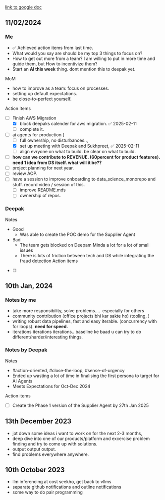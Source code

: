 
[link to google doc](https://docs.google.com/document/d/1DTWQrfZUz2zBq5pEsvAGXwMzsMpqUXfhEKjgQDvSw0g/edit?tab=t.0#heading=h.bfr7dqk2ze6)


## 11/02/2024
### Me
- ✅ Achieved action items from last time.
- What would you say are should be my top 3 things to focus on?
- How to get out more from a team? I am willing to put in more time and guide them, but How to incentivize them?
- Start an **AI this week** thing. dont mention this to deepak yet.

MoM
- how to improve as a team: focus on processes.
- setting up default expectations.
- be close-to-perfect yourself.



Action Items
- [ ] Finish AWS Migration
	- [x] block deepaks calender for aws migration. ✅ 2025-02-11
	- [ ] complete it.
- [ ] ai agents for production (
	- [ ] full ownership, no disturbances.., 
	- [x] set up meeting with Deepak and Sukhpreet, ✅ 2025-02-11
	- [ ] align evryone on what to build. be clear on what to build.
- [ ] **how can we contribute to REVENUE. (60percent for product features). need 1 idea from DS itself. what will it be??** 
- [ ] project planning for next year.
- [ ] review AOP.
- [ ] have a session to improve onboarding to data_science_monorepo and stuff. record video / session of this.
	- [ ] improve README.mds
	- [ ] ownership of repos.

### Deepak

Notes
- Good
	- Was able to create the POC demo for the Supplier Agent
- Bad
	- The team gets blocked on Deepam Minda a lot for a lot of small issues  
	- There is lots of friction between tech and DS while integrating the fraud detection
Action items

- [ ]     

## 10th Jan, 2024
### Notes by me
- take more responsibility, solve problems....  especially for others
- community contribution (office projects bhi kar sakte ho) (tooling, )
- writing robust data pipelines, fast and easy iterable. (concurrency with for loops). **need for speed.**
- iterations iterations iterations.. baseline ke baad u can try to do different/harder/interesting things.

### Notes by Deepak

Notes
- #action-oriented, #close-the-loop, #sense-of-urgency
- Ended up wasting a lot of time in finalising the first persona to target for AI Agents
- Meets Expectations for Oct-Dec 2024

Action items
- [ ] Create the Phase 1 version of the Supplier Agent by 27th Jan 2025


## 13th December 2023
- jot down some ideas i want to work on for the next 2-3 months,
- deep dive into one of our products/platform and excercise problem finding and try to come up with solutions.
- output output output.
- find problems everywhere anywhere.


## 10th October 2023

- llm inferencing at cost seekho, get back to vllms
- separate github notifications and outline notifications
- some way to do pair programming 

